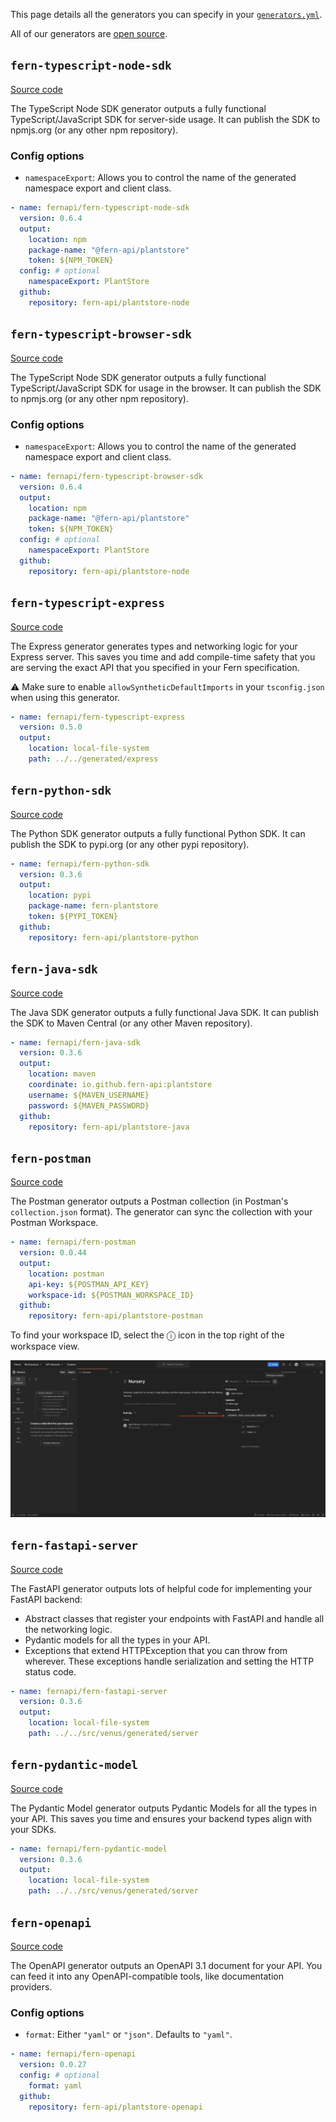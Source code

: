 This page details all the generators you can specify in your [`generators.yml`](/fern-generate#generators-yml).

All of our generators are [open source](https://github.com/fern-api).

## `fern-typescript-node-sdk`

[Source code](https://github.com/fern-api/fern-typescript)

The TypeScript Node SDK generator outputs a fully functional TypeScript/JavaScript
SDK for server-side usage. It can publish the SDK to npmjs.org (or any other npm repository).

### Config options

- `namespaceExport`: Allows you to control the name of the generated namespace export and client class.

```yaml generators.yml
- name: fernapi/fern-typescript-node-sdk
  version: 0.6.4
  output:
    location: npm
    package-name: "@fern-api/plantstore"
    token: ${NPM_TOKEN}
  config: # optional
    namespaceExport: PlantStore
  github:
    repository: fern-api/plantstore-node
```

## `fern-typescript-browser-sdk`

[Source code](https://github.com/fern-api/fern-typescript)

The TypeScript Node SDK generator outputs a fully functional TypeScript/JavaScript
SDK for usage in the browser. It can publish the SDK to npmjs.org (or any other npm repository).

### Config options

- `namespaceExport`: Allows you to control the name of the generated namespace export and client class.

```yaml generators.yml
- name: fernapi/fern-typescript-browser-sdk
  version: 0.6.4
  output:
    location: npm
    package-name: "@fern-api/plantstore"
    token: ${NPM_TOKEN}
  config: # optional
    namespaceExport: PlantStore
  github:
    repository: fern-api/plantstore-node
```

## `fern-typescript-express`

[Source code](https://github.com/fern-api/express-starter)

The Express generator generates types and networking logic for your Express server. This saves you time
and add compile-time safety that you are serving the exact API that you specified in your Fern specification.

⚠️ Make sure to enable `allowSyntheticDefaultImports` in your `tsconfig.json` when using this generator.

```yaml generators.yml
- name: fernapi/fern-typescript-express
  version: 0.5.0
  output:
    location: local-file-system
    path: ../../generated/express
```

## `fern-python-sdk`

[Source code](https://github.com/fern-api/fern-python)

The Python SDK generator outputs a fully functional Python
SDK. It can publish the SDK to pypi.org (or any other pypi repository).

```yaml generators.yml
- name: fernapi/fern-python-sdk
  version: 0.3.6
  output:
    location: pypi
    package-name: fern-plantstore
    token: ${PYPI_TOKEN}
  github:
    repository: fern-api/plantstore-python
```

## `fern-java-sdk`

[Source code](https://github.com/fern-api/fern-java)

The Java SDK generator outputs a fully functional Java
SDK. It can publish the SDK to Maven Central (or any other Maven repository).

```yaml generators.yml
- name: fernapi/fern-java-sdk
  version: 0.3.6
  output:
    location: maven
    coordinate: io.github.fern-api:plantstore
    username: ${MAVEN_USERNAME}
    password: ${MAVEN_PASSWORD}
  github:
    repository: fern-api/plantstore-java
```

## `fern-postman`

[Source code](https://github.com/fern-api/fern-postman)

The Postman generator outputs a Postman collection (in Postman's
`collection.json` format). The generator can sync the collection with your
Postman Workspace.

```yaml generators.yml
- name: fernapi/fern-postman
  version: 0.0.44
  output:
    location: postman
    api-key: ${POSTMAN_API_KEY}
    workspace-id: ${POSTMAN_WORKSPACE_ID}
  github:
    repository: fern-api/plantstore-postman
```

To find your workspace ID, select the ⓘ icon in the top right of the workspace view.

![Postman Workspace ID](../images/postman-workspace-id.png)

## `fern-fastapi-server`

[Source code](https://github.com/fern-api/fern-python)

The FastAPI generator outputs lots of helpful code for implementing your FastAPI backend:

- Abstract classes that register your endpoints with FastAPI and handle all the networking logic.
- Pydantic models for all the types in your API.
- Exceptions that extend HTTPException that you can throw from wherever. These
  exceptions handle serialization and setting the HTTP status code.

```yaml generators.yml
- name: fernapi/fern-fastapi-server
  version: 0.3.6
  output:
    location: local-file-system
    path: ../../src/venus/generated/server
```

## `fern-pydantic-model`

[Source code](https://github.com/fern-api/fern-python)

The Pydantic Model generator outputs Pydantic Models for all the types in your
API. This saves you time and ensures your backend types align with your SDKs.

```yaml generators.yml
- name: fernapi/fern-pydantic-model
  version: 0.3.6
  output:
    location: local-file-system
    path: ../../src/venus/generated/server
```

## `fern-openapi`

[Source code](https://github.com/fern-api/fern-openapi)

The OpenAPI generator outputs an OpenAPI 3.1 document for your API. You can feed
it into any OpenAPI-compatible tools, like documentation providers.

### Config options

- `format`: Either `"yaml"` or `"json"`. Defaults to `"yaml"`.

```yaml generators.yml
- name: fernapi/fern-openapi
  version: 0.0.27
  config: # optional
    format: yaml
  github:
    repository: fern-api/plantstore-openapi
```
